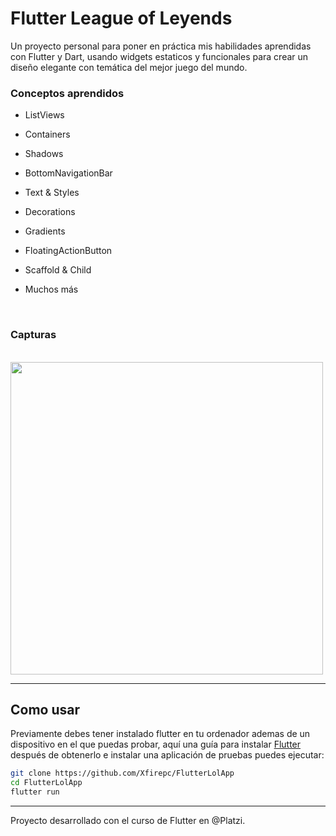 # Flutter League of Leyends

Un proyecto personal para poner en práctica mis habilidades aprendidas con Flutter y Dart, usando widgets estaticos y funcionales para crear un diseño elegante con temática del mejor juego del mundo.

### Conceptos aprendidos

- ListViews

- Containers

- Shadows

- BottomNavigationBar

- Text & Styles

- Decorations

- Gradients

- FloatingActionButton

- Scaffold & Child

- Muchos más

  

<br/>

### Capturas
<br/>

<img src="https://i.ibb.co/M5gXSFn/image.png" width="500px">

-----------------

## Como usar

Previamente debes tener instalado flutter en tu ordenador ademas de un dispositivo en el que puedas probar, aquí una guía para instalar [Flutter](https://docs.flutter.dev/get-started/install) después de obtenerlo e instalar una aplicación de pruebas puedes ejecutar:

```sh
git clone https://github.com/Xfirepc/FlutterLolApp
cd FlutterLolApp
flutter run
```

-----------------

Proyecto desarrollado con el curso de Flutter en @Platzi.